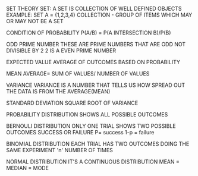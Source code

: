 SET THEORY
SET: A SET IS COLLECTION OF WELL DEFINED OBJECTS
EXAMPLE: SET A = {1,2,3,4}
COLLECTION - GROUP OF ITEMS WHICH MAY OR MAY NOT BE A SET

CONDITION OF PROBABILITY 
P(A/B) = P(A INTERSECTION B)/P(B)

ODD PRIME NUMBER
THESE ARE PRIME NUMBERS THAT ARE ODD NOT DIVISIBLE BY 2
2 IS A EVEN PRIME NUMBER

EXPECTED VALUE
AVERAGE OF OUTCOMES BASED ON PROBABILITY

MEAN
AVERAGE= SUM OF VALUES/ NUMBER OF VALUES

VARIANCE
VARIANCE IS A NUMBER THAT TELLS US HOW SPREAD OUT THE DATA IS FROM THE AVERAGE(MEAN)

STANDARD DEVIATION
SQUARE ROOT OF VARIANCE

PROBABILITY DISTRIBUTION
SHOWS ALL POSSIBLE OUTCOMES

BERNOULI DISTRIBUTION
ONLY ONE TRIAL
SHOWS TWO POSSIBLE OUTCOMES
SUCCESS OR FAILURE 
P= success
1-p = failure

BINOMIAL DISTRIBUTION
EACH TRIAL HAS TWO OUTCOMES
DOING THE SAME EXPERIMENT 'n' NUMBER OF TIMES

NORMAL DISTRIBUTION
IT'S A CONTINUOUS DISTRIBUTION
MEAN = MEDIAN = MODE
